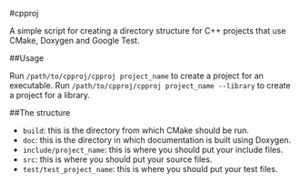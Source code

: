 #cpproj

A simple script for creating a directory structure for C++ projects that use CMake, Doxygen and
Google Test.

##Usage

Run `/path/to/cpproj/cpproj project_name` to create a project for an executable.
Run `/path/to/cpproj/cpproj project_name --library` to create a project for a library.

##The structure

- `build`: this is the directory from which CMake should be run.
- `doc`: this is the directory in which documentation is built using Doxygen.
- `include/project_name`: this is where you should put your include files.
- `src`: this is where you should put your source files.
- `test/test_project_name`: this is where you should put your test files.
